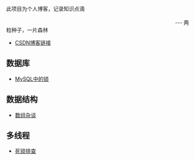   
此项目为个人博客，记录知识点滴
<br/></br>
 &nbsp;&nbsp;&nbsp;&nbsp;&nbsp;&nbsp;&nbsp;&nbsp;&nbsp;&nbsp;&nbsp;&nbsp; &nbsp;&nbsp;&nbsp;&nbsp;&nbsp;&nbsp;&nbsp;&nbsp;&nbsp;
 &nbsp;&nbsp;&nbsp;&nbsp;&nbsp;&nbsp;&nbsp;&nbsp;&nbsp;&nbsp;&nbsp;&nbsp; &nbsp;&nbsp;&nbsp;&nbsp;&nbsp;&nbsp;&nbsp;&nbsp;&nbsp;
 &nbsp;&nbsp;&nbsp;&nbsp;&nbsp;&nbsp;&nbsp;&nbsp;&nbsp;&nbsp;&nbsp;&nbsp; &nbsp;&nbsp;&nbsp;&nbsp;&nbsp;&nbsp;&nbsp;&nbsp;&nbsp;
 &nbsp;&nbsp;&nbsp;&nbsp;&nbsp;&nbsp;&nbsp;&nbsp;&nbsp;&nbsp;&nbsp;&nbsp; &nbsp;&nbsp;&nbsp;&nbsp;&nbsp;&nbsp;&nbsp;&nbsp;&nbsp;
 &nbsp;&nbsp;&nbsp;&nbsp;&nbsp;&nbsp;&nbsp;&nbsp;&nbsp;&nbsp;&nbsp;&nbsp; &nbsp;&nbsp;&nbsp;&nbsp;&nbsp;&nbsp;&nbsp;&nbsp;&nbsp;
--- 两粒种子，一片森林 
                                 

* [CSDN博客链接](https://blog.csdn.net/qq_37480159)


## 数据库

* [MySQL中的锁](https://github.com/islongfei/Blog/blob/master/mysql/%E9%94%81.md)

## 数据结构

* [数组杂谈](https://github.com/islongfei/Blog/blob/master/data-structure/%E6%95%B0%E7%BB%84%E6%9D%82%E8%B0%88.md)

## 多线程

* [死锁排查](https://github.com/islongfei/Blog/tree/master/business-skills)
